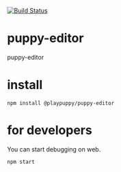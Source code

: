 [![Build Status](https://travis-ci.org/playpuppy/puppy-editor.svg?branch=master)](https://travis-ci.org/playpuppy/puppy-editor)

# puppy-editor
puppy-editor

# install

```
npm install @playpuppy/puppy-editor
```

# for developers

You can start debugging on web.

```
npm start
```